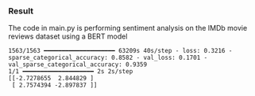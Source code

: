 ### Result
The code in main.py is performing sentiment analysis on the IMDb movie reviews dataset using a BERT model
```
1563/1563 ━━━━━━━━━━━━━━━━━━━━ 63209s 40s/step - loss: 0.3216 - sparse_categorical_accuracy: 0.8582 - val_loss: 0.1701 - val_sparse_categorical_accuracy: 0.9359
1/1 ━━━━━━━━━━━━━━━━━━━━ 2s 2s/step
[[-2.7278655  2.844829 ]
 [ 2.7574394 -2.897837 ]]
```